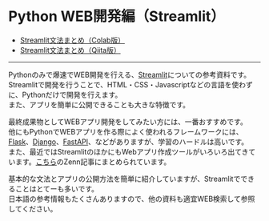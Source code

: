 # Python WEB開発編（Streamlit）

- [Streamlit文法まとめ（Colab版）](../../2024/Streamlit/Streamlit_basic.ipynb)
- [Streamlit文法まとめ（Qiita版）](https://qiita.com/kiryu-3/private/08afa87a4517eeafd862)

<hr>

Pythonのみで爆速でWEB開発を行える、[Streamlit](https://streamlit.io/)についての参考資料です。  
Streamlitで開発を行うことで、HTML・CSS・Javascriptなどの言語を使わずに、Pythonだけで開発を行えます。  
また、アプリを簡単に公開できることも大きな特徴です。

最終成果物としてWEBアプリ開発をしてみたい方には、一番おすすめです。  
他にもPythonでWEBアプリを作る際によく使われるフレームワークには、[Flask](https://msiz07-flask-docs-ja.readthedocs.io/)、[Django](https://docs.djangoproject.com/ja/5.0/)、[FastAPI](https://fastapi.tiangolo.com/ja/)、などがありますが、学習のハードルは高いです。  
また、最近ではStreamlitのほかにもWebアプリ作成ツールがいろいろ出てきています。[こちら](https://zenn.dev/neka_nat/articles/f2f5b6ebeb049a)のZenn記事にまとめられています。  


基本的な文法とアプリの公開方法を簡単に紹介していますが、Streamlitでできることはとてーも多いです。  
日本語の参考情報もたくさんありますので、他の資料も適宜WEB検索して参照してください。
